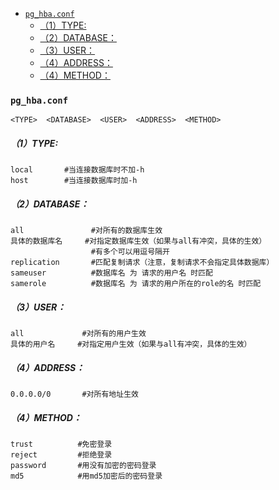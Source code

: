 
<!-- @import "[TOC]" {cmd="toc" depthFrom=1 depthTo=6 orderedList=false} -->
<!-- code_chunk_output -->

- [`pg_hba.conf`](#pg_hbaconf)
    - [（1）TYPE:](#1type)
    - [（2）DATABASE：](#2database)
    - [（3）USER：](#3user)
    - [（4）ADDRESS：](#4address)
    - [（4）METHOD：](#4method)

<!-- /code_chunk_output -->

### `pg_hba.conf`
```shell
<TYPE>  <DATABASE>  <USER>  <ADDRESS>  <METHOD>
```
##### （1）TYPE:
```shell
local       #当连接数据库时不加-h
host        #当连接数据库时加-h
```

##### （2）DATABASE：
```shell
all               #对所有的数据库生效
具体的数据库名     #对指定数据库生效（如果与all有冲突，具体的生效）
                  #有多个可以用逗号隔开
replication       #匹配复制请求（注意，复制请求不会指定具体数据库）
sameuser          #数据库名 为 请求的用户名 时匹配
samerole          #数据库名 为 请求的用户所在的role的名 时匹配
```

##### （3）USER：
```shell
all             #对所有的用户生效
具体的用户名     #对指定用户生效（如果与all有冲突，具体的生效）
```

##### （4）ADDRESS：
```shell
0.0.0.0/0       #对所有地址生效
```

##### （4）METHOD：
```shell
trust          #免密登录
reject         #拒绝登录
password       #用没有加密的密码登录
md5            #用md5加密后的密码登录
```

